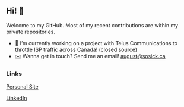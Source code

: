 ## Hi! 👋
Welcome to my GitHub.
Most of my recent contributions are within my private repositories.

- 📱 I’m currently working on a project with Telus Communications to throttle ISP traffic across Canada! (closed source)
- ✉️ Wanna get in touch? Send me an email! [august@sosick.ca](mailto:august@sosick.ca)

### Links
[Personal Site](https://www.sosick.ca)

[LinkedIn](https://www.linkedin.com/in/asosick/)

